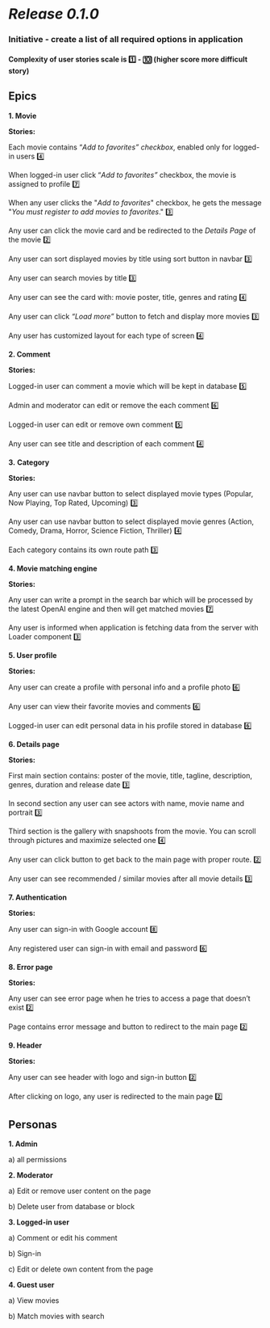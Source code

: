 # **_Release 0.1.0_**

### **Initiative -** create a list of all required options in application

#### **Complexity** of user stories scale is :one: - :keycap_ten: (higher score more difficult story)

## **Epics**

**1. Movie**

**Stories:**

Each movie contains “_Add to favorites” checkbox_, enabled only for logged-in users :four:

When logged-in user click “_Add to favorites”_ checkbox, the movie is assigned to profile :seven:

When any user clicks the "_Add to favorites_" checkbox, he gets the message "_You must register to add movies to favorites_." :three:

Any user can click the movie card and be redirected to the _Details Page_ of  the movie :two:

Any user can sort displayed movies by title using sort button in navbar :three:

Any user can search movies by title :three:

Any user can see the card with: movie poster, title, genres and rating :four:

Any user can click _“Load more”_ button to fetch and display more movies :three:

Any user has customized layout for each type of screen :four: 

**2. Comment**

**Stories:**

Logged-in user can comment a movie which will be kept in database :five:

Admin and moderator can edit or remove the each comment :six:

Logged-in user can edit or remove own comment :five:

Any user can see title and description of each comment :four:

**3.** **Category**

**Stories:**

Any user can use navbar button to select displayed movie types (Popular, Now Playing, Top Rated, Upcoming) :three:

Any user can use navbar button to select displayed movie genres (Action, Comedy, Drama, Horror, Science Fiction, Thriller) :four:

Each category contains its own route path :three:

**4. Movie matching engine**

**Stories:**

Any user can write a prompt in the search bar which will be processed by the latest OpenAI engine and then will get matched movies :seven:

Any user is informed when application is fetching data from the server with Loader component :three:

**5. User profile**

**Stories:**

Any user can create a profile with personal info and a profile photo :six:

Any user can view their favorite movies and comments :six:

Logged-in user can edit personal data in his profile stored in database :six:

**6. Details page**

**Stories:**

First main section contains: poster of the movie, title, tagline, description, genres, duration and release date :three:

In second section any user can see actors with name, movie name and portrait :three:

Third section is the gallery with snapshoots from the movie. You can scroll through pictures and maximize selected one :four:

Any user can click button to get back to the main page with proper route. :two:  

Any user can see recommended / similar movies after all movie details :three:

**7. Authentication**

**Stories:**

Any user can sign-in with Google account :eight:

Any registered user can sign-in with email and password :six:

**8. Error page**

**Stories:**

Any user can see error page when he tries to access a page that doesn’t exist :two:

Page contains error message and button to redirect to the main page :two:

**9. Header**

**Stories:**

Any user can see header with logo and sign-in button :two:

After clicking on logo, any user is redirected to the main page :two:

## **Personas**

**1. Admin**

a) all permissions

**2. Moderator**

a) Edit or remove user content on the page

b) Delete user from database or block

**3. Logged-in user**

a) Comment or edit his comment

b) Sign-in

c) Edit or delete own content from the page

**4. Guest user**

a) View movies

b) Match movies with search 
